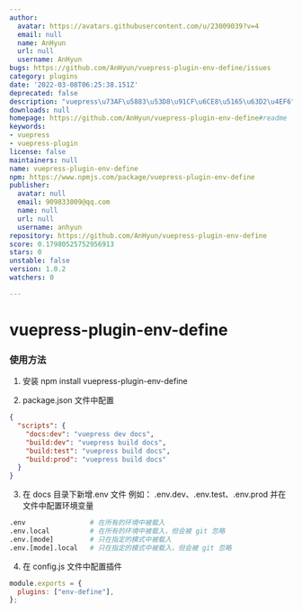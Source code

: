 ```yaml
---
author:
  avatar: https://avatars.githubusercontent.com/u/23009039?v=4
  email: null
  name: AnHyun
  url: null
  username: AnHyun
bugs: https://github.com/AnHyun/vuepress-plugin-env-define/issues
category: plugins
date: '2022-03-08T06:25:38.151Z'
deprecated: false
description: "vuepress\u73AF\u5883\u53D8\u91CF\u6CE8\u5165\u63D2\u4EF6"
downloads: null
homepage: https://github.com/AnHyun/vuepress-plugin-env-define#readme
keywords:
- vuepress
- vuepress-plugin
license: false
maintainers: null
name: vuepress-plugin-env-define
npm: https://www.npmjs.com/package/vuepress-plugin-env-define
publisher:
  avatar: null
  email: 909833009@qq.com
  name: null
  url: null
  username: anhyun
repository: https://github.com/AnHyun/vuepress-plugin-env-define
score: 0.17980525752956913
stars: 0
unstable: false
version: 1.0.2
watchers: 0

---
```


# vuepress-plugin-env-define

### 使用方法

1. 安装
   npm install vuepress-plugin-env-define

2. package.json 文件中配置

```json
{
  "scripts": {
    "docs:dev": "vuepress dev docs",
    "build:dev": "vuepress build docs",
    "build:test": "vuepress build docs",
    "build:prod": "vuepress build docs"
  }
}
```

3. 在 docs 目录下新增.env 文件
   例如： .env.dev、.env.test、.env.prod 并在文件中配置环境变量

```sh
.env                # 在所有的环境中被载入
.env.local          # 在所有的环境中被载入，但会被 git 忽略
.env.[mode]         # 只在指定的模式中被载入
.env.[mode].local   # 只在指定的模式中被载入，但会被 git 忽略
```

4. 在 config.js 文件中配置插件

```js
module.exports = {
  plugins: ["env-define"],
};
```
